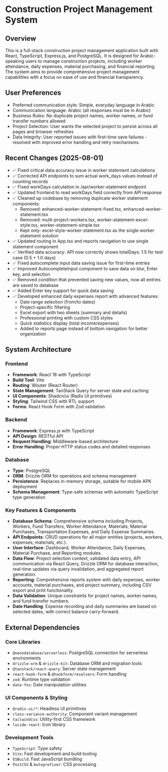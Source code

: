 # Construction Project Management System

## Overview
This is a full-stack construction project management application built with React, TypeScript, Express.js, and PostgreSQL. It is designed for Arabic-speaking users to manage construction projects, including worker attendance, daily expenses, material purchasing, and financial reporting. The system aims to provide comprehensive project management capabilities with a focus on ease of use and financial transparency.

## User Preferences
- Preferred communication style: Simple, everyday language in Arabic
- Communication language: Arabic (all responses must be in Arabic)
- Business Rules: No duplicate project names, worker names, or fund transfer numbers allowed
- Project Selection: User wants the selected project to persist across all pages and browser refreshes
- Data Integrity: User reported issues with first-time save failures - resolved with improved error handling and retry mechanisms

## Recent Changes (2025-08-01)
- ✅ Fixed critical data accuracy issue in worker statement calculations
- ✅ Corrected API endpoints to sum actual work_days values instead of counting records
- ✅ Fixed workDays calculation in /api/worker-statement endpoint 
- ✅ Updated frontend to read workDays field correctly from API response
- ✅ Cleaned up codebase by removing duplicate worker statement components:
  - Removed: enhanced-worker-statement-fixed.tsx, enhanced-worker-statement.tsx
  - Removed: multi-project-workers.tsx, worker-statement-excel-style.tsx, worker-statement-simple.tsx
  - Kept only: excel-style-worker-statement.tsx as the single worker statement solution
- ✅ Updated routing in App.tsx and reports navigation to use single statement component
- ✅ Verified data accuracy: API now correctly shows totalDays: 1.5 for test case (0.5 + 1.0 days)
- ✅ Fixed autocomplete input data saving issue for first-time entries
- ✅ Improved AutocompleteInput component to save data on blur, Enter key, and selection
- ✅ Removed condition that prevented saving new values, now all entries are saved to database
- ✅ Added Enter key support for quick data saving
- ✅ Developed enhanced daily expenses report with advanced features:
  - Date range selection (from/to dates)
  - Project-specific filtering
  - Excel export with two sheets (summary and details)
  - Professional printing with custom CSS styles
  - Quick statistics display (total income/expenses)
  - Added to reports page instead of bottom navigation for better organization

## System Architecture
### Frontend
- **Framework**: React 18 with TypeScript
- **Build Tool**: Vite
- **Routing**: Wouter (React Router)
- **State Management**: TanStack Query for server state and caching
- **UI Components**: Shadcn/ui (Radix UI primitives)
- **Styling**: Tailwind CSS with RTL support
- **Forms**: React Hook Form with Zod validation

### Backend
- **Framework**: Express.js with TypeScript
- **API Design**: RESTful API
- **Request Handling**: Middleware-based architecture
- **Error Handling**: Proper HTTP status codes and detailed responses

### Database
- **Type**: PostgreSQL
- **ORM**: Drizzle ORM for operations and schema management
- **Persistence**: Replaces in-memory storage, suitable for mobile APK deployment
- **Schema Management**: Type-safe schemas with automatic TypeScript type generation

### Key Features & Components
- **Database Schema**: Comprehensive schema including Projects, Workers, Fund Transfers, Worker Attendance, Materials, Material Purchases, Transportation Expenses, and Daily Expense Summaries.
- **API Endpoints**: CRUD operations for all major entities (projects, workers, expenses, materials, etc.).
- **User Interface**: Dashboard, Worker Attendance, Daily Expenses, Material Purchase, and Reporting modules.
- **Data Flow**: Project selection context, validated data entry, API communication via React Query, Drizzle ORM for database interaction, real-time updates via query invalidation, and aggregated report generation.
- **Reporting**: Comprehensive reports system with daily expenses, worker accounts, material purchases, and project summary, including CSV export and print functionality.
- **Data Validation**: Unique constraints for project names, worker names, and fund transfer numbers.
- **Date Handling**: Expense recording and daily summaries are based on selected dates, with correct balance carry-forward.

## External Dependencies
### Core Libraries
- `@neondatabase/serverless`: PostgreSQL connection for serverless environments
- `drizzle-orm` & `drizzle-kit`: Database ORM and migration tools
- `@tanstack/react-query`: Server state management
- `react-hook-form` & `@hookform/resolvers`: Form handling
- `zod`: Runtime type validation
- `date-fns`: Date manipulation utilities

### UI Components & Styling
- `@radix-ui/*`: Headless UI primitives
- `class-variance-authority`: Component variant management
- `tailwindcss`: Utility-first CSS framework
- `lucide-react`: Icon library

### Development Tools
- `TypeScript`: Type safety
- `Vite`: Fast development and build tooling
- `ESBuild`: Fast JavaScript bundling
- `PostCSS` & `Autoprefixer`: CSS processing